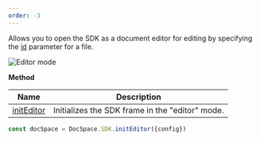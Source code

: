 ```yaml
---
order: -3
---
```


Allows you to open the SDK as a document editor for editing by specifying the [id](../../Config/index.md#id) parameter for a file.

![Editor mode](/assets/images/docspace/editor-mode.png)

**Method**

| Name                                            | Description                                     |
| ----------------------------------------------- | ----------------------------------------------- |
| [initEditor](../../Methods/index.md#initeditor) | Initializes the SDK frame in the "editor" mode. |

``` javascript
const docSpace = DocSpace.SDK.initEditor({config})
```
